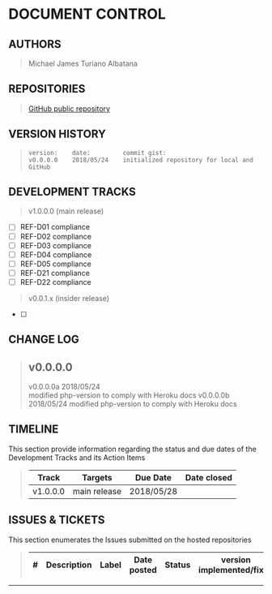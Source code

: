 # DOCUMENT CONTROL

## AUTHORS

> Michael James Turiano Albatana  

## REPOSITORIES

> [GitHub public repository](https://github.com/mjtalbatana/project-20180520)  

## VERSION HISTORY

>     version:    date:         commit gist:
>     v0.0.0.0    2018/05/24    initialized repository for local and GitHub  


## DEVELOPMENT TRACKS

> v1.0.0.0 (main release)  
- [ ] REF-D01 compliance  
- [ ] REF-D02 compliance  
- [ ] REF-D03 compliance  
- [ ] REF-D04 compliance  
- [ ] REF-D05 compliance  
- [ ] REF-D21 compliance  
- [ ] REF-D22 compliance  

> v0.0.1.x (insider release)  
- [ ]

## CHANGE LOG

> ## v0.0.0.0
> v0.0.0.0a     2018/05/24  
modified php-version to comply with Heroku docs
> v0.0.0.0b     2018/05/24
modified php-version to comply with Heroku docs



## TIMELINE

This section provide information regarding the status and due dates of the Development Tracks and its Action Items  

> | Track    | Targets                               | Due Date   | Date closed |
> | ---      | ---                                   | ---        | ---         |
> | v1.0.0.0 | main release                          | 2018/05/28 |             |


## ISSUES & TICKETS

This section enumerates the Issues submitted on the hosted repositories  

> | #   | Description   | Label       | Date posted | Status    | version implemented/fixed |
> | --- | ---           | ---         | ---         | ---       | ---                       |

---
